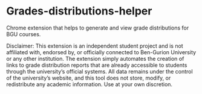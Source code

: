 # Grades-distributions-helper
Chrome extension that helps to generate and view grade distributions for BGU courses. 

Disclaimer:
This extension is an independent student project and is not affiliated with, endorsed by, 
or officially connected to Ben-Gurion University or any other institution. 
The extension simply automates the creation of links to grade distribution reports 
that are already accessible to students through the university’s official systems. 
All data remains under the control of the university’s website, 
and this tool does not store, modify, or redistribute any academic information.
Use at your own discretion.
